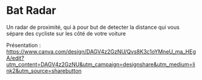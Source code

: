 # Bat Radar
Un radar de proximité, qui à pour but de detecter la distance qui vous sépare des cycliste sur les côté de votre voiture

Présentation : 
https://www.canva.com/design/DAGV4z2GzNU/Qvs8K3c1oYMneU_ma_HEgA/edit?utm_content=DAGV4z2GzNU&utm_campaign=designshare&utm_medium=link2&utm_source=sharebutton
